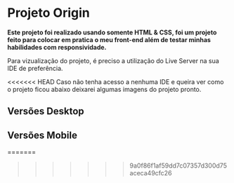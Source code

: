 # Projeto Origin 

**Este projeto foi realizado usando somente HTML & CSS, foi um projeto feito para colocar em pratica o meu front-end além de testar minhas habilidades com responsividade.**

Para vizualização do projeto, é preciso a utilização do Live Server na sua IDE de preferência.

<<<<<<< HEAD
Caso não tenha acesso a nenhuma IDE e queira ver como o projeto ficou abaixo deixarei algumas imagens do projeto pronto.

## Versões Desktop

## Versões Mobile
=======

>>>>>>> 9a0f86f1af59dd7c07357d300d75aceca49cfc26
